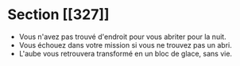 # Section [[327]]

- Vous n'avez pas trouvé d'endroit pour vous abriter pour la nuit.
- Vous échouez dans votre mission si vous ne trouvez pas un abri.
- L'aube vous retrouvera transformé en un bloc de glace, sans vie.